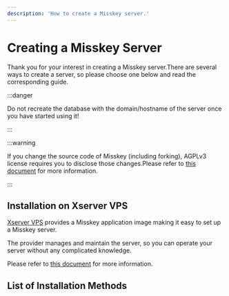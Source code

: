 ```yaml
---
description: 'How to create a Misskey server.'
---
```


# Creating a Misskey Server

Thank you for your interest in creating a Misskey server.There are several ways to create a server, so please choose one below and read the corresponding guide.

:::danger

Do not recreate the database with the domain/hostname of the server once you have started using it!

:::

:::warning

If you change the source code of Misskey (including forking), AGPLv3 license requires you to disclose those changes.Please refer to [this document](/docs/for-admin/install/resources/forking/) for more information.

:::

## Installation on Xserver VPS

[Xserver VPS](https://vps.xserver.ne.jp/) provides a Misskey application image making it easy to set up a Misskey server.

The provider manages and maintain the server, so you can operate your server without any complicated knowledge.

Please refer to [this document](https://sns.xserver.ne.jp/misskey.php) for more information.

## List of Installation Methods

<MkIndex />
